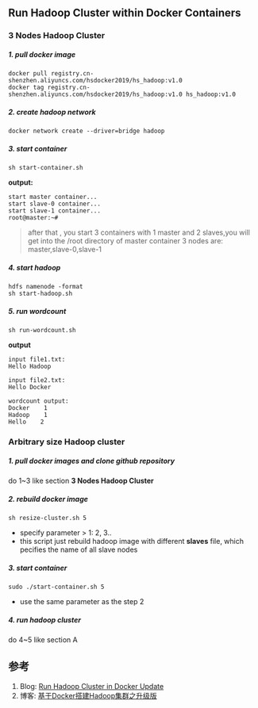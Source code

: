 ## Run Hadoop Cluster within Docker Containers

### 3 Nodes Hadoop Cluster

##### 1. pull docker image 

```
docker pull registry.cn-shenzhen.aliyuncs.com/hsdocker2019/hs_hadoop:v1.0
docker tag registry.cn-shenzhen.aliyuncs.com/hsdocker2019/hs_hadoop:v1.0 hs_hadoop:v1.0
```

##### 2. create hadoop network

```
docker network create --driver=bridge hadoop
```

##### 3. start container

```
sh start-container.sh
```

**output:**
```
start master container...
start slave-0 container...
start slave-1 container...
root@master:~# 
```

>after that , you start 3 containers with 1 master and 2 slaves,you will get into the /root directory of master container
>3 nodes are: master,slave-0,slave-1

##### 4. start hadoop

```
hdfs namenode -format
sh start-hadoop.sh
```

##### 5. run wordcount
```
sh run-wordcount.sh
```

**output**

```
input file1.txt:
Hello Hadoop

input file2.txt:
Hello Docker

wordcount output:
Docker    1
Hadoop    1
Hello    2
```

### Arbitrary size Hadoop cluster

##### 1. pull docker images and clone github repository

do 1~3 like section **3 Nodes Hadoop Cluster**

##### 2. rebuild docker image

```
sh resize-cluster.sh 5
```
- specify parameter > 1: 2, 3..
- this script just rebuild hadoop image with different **slaves** file, which pecifies the name of all slave nodes


##### 3. start container

```
sudo ./start-container.sh 5
```
- use the same parameter as the step 2

##### 4. run hadoop cluster 

do 4~5 like section A

## 参考
1. Blog: [Run Hadoop Cluster in Docker Update](http://kiwenlau.com/2016/06/26/hadoop-cluster-docker-update-english/)
1. 博客: [基于Docker搭建Hadoop集群之升级版](http://kiwenlau.com/2016/06/12/160612-hadoop-cluster-docker-update/)